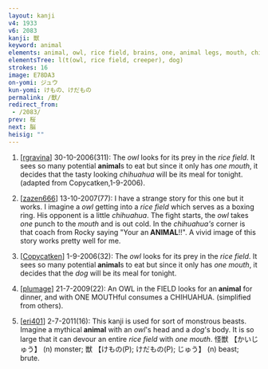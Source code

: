 ```yaml
---
layout: kanji
v4: 1933
v6: 2083
kanji: 獣
keyword: animal
elements: animal, owl, rice field, brains, one, animal legs, mouth, chihuahua, dog, large, drop
elementsTree: l(t(owl, rice field, creeper), dog)
strokes: 16
image: E78DA3
on-yomi: ジュウ
kun-yomi: けもの、けだもの
permalink: /獣/
redirect_from:
 - /2083/
prev: 桜
next: 脳
heisig: ""
---
```


1) [<a href="http://kanji.koohii.com/profile/rgravina">rgravina</a>] 30-10-2006(311): The <em>owl</em> looks for its prey in the <em>rice field</em>. It sees so many potential <strong>animal</strong>s to eat but since it only has <em>one mouth</em>, it decides that the tasty looking <em>chihuahua</em> will be its meal for tonight. (adapted from Copycatken,1-9-2006).

2) [<a href="http://kanji.koohii.com/profile/zazen666">zazen666</a>] 13-10-2007(77): I have a strange story for this one but it works. I imagine a <em>owl</em> getting into a <em>rice field</em> which serves as a boxing ring. His opponent is a little <em>chihuahua</em>. The fight starts, the <em>owl</em> takes <em>one</em> punch to the <em>mouth</em> and is out cold. In the <em>chihuahua&#039;s</em> corner is that coach from Rocky saying &quot;Your an<strong> ANIMAL</strong>!!&quot;. A vivid image of this story works pretty well for me.

3) [<a href="http://kanji.koohii.com/profile/Copycatken">Copycatken</a>] 1-9-2006(32): The <em>owl</em> looks for its prey in the <em>rice field</em>. It sees so many potential<strong> animal</strong>s to eat but since it only has <em>one mouth</em>, it decides that the <em>dog</em> will be its meal for tonight.

4) [<a href="http://kanji.koohii.com/profile/plumage">plumage</a>] 21-7-2009(22): An OWL in the FIELD looks for an<strong> animal</strong> for dinner, and with ONE MOUTHful consumes a CHIHUAHUA. (simplified from others).

5) [<a href="http://kanji.koohii.com/profile/eri401">eri401</a>] 2-7-2011(16): This kanji is used for sort of monstrous beasts. Imagine a mythical<strong> animal</strong> with an <em>owl</em>&#039;s head and a <em>dog</em>&#039;s body. It is so large that it can devour an entire <em>rice field</em> with <em>one mouth</em>. 怪獣 【かいじゅう】 (n) monster; 獣 【けもの(P); けだもの(P); じゅう】 (n) beast; brute.

